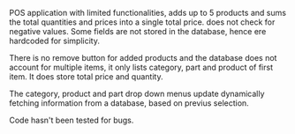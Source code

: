 POS application with limited functionalities, adds up to 5 products and sums the total quantities and 
prices into a single total price. does not check for negative values. Some fields are not stored 
in the database, hence ere hardcoded for simplicity.

There is no remove button for added products and the database does not account for multiple items, it only lists category, 
part and product of first item. It does store total price and quantity.

The category, product and part drop down menus update dynamically fetching information from a database, based on previus selection.

Code hasn't been tested for bugs.

